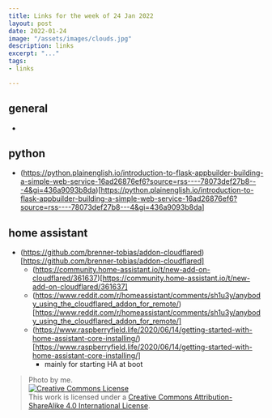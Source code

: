 ```yaml
---
title: Links for the week of 24 Jan 2022
layout: post
date: 2022-01-24
image: "/assets/images/clouds.jpg"
description: links
excerpt: "..."
tags:
- links

---
```


## general 

* 

## python

* (https://python.plainenglish.io/introduction-to-flask-appbuilder-building-a-simple-web-service-16ad26876ef6?source=rss----78073def27b8---4&gi=436a9093b8da)[https://python.plainenglish.io/introduction-to-flask-appbuilder-building-a-simple-web-service-16ad26876ef6?source=rss----78073def27b8---4&gi=436a9093b8da]

## home assistant
* (https://github.com/brenner-tobias/addon-cloudflared)[https://github.com/brenner-tobias/addon-cloudflared]
  * (https://community.home-assistant.io/t/new-add-on-cloudflared/361637)[https://community.home-assistant.io/t/new-add-on-cloudflared/361637]
  * (https://www.reddit.com/r/homeassistant/comments/sh1u3y/anybody_using_the_cloudflared_addon_for_remote/)[https://www.reddit.com/r/homeassistant/comments/sh1u3y/anybody_using_the_cloudflared_addon_for_remote/]
  * (https://www.raspberryfield.life/2020/06/14/getting-started-with-home-assistant-core-installing/)[https://www.raspberryfield.life/2020/06/14/getting-started-with-home-assistant-core-installing/]
    * mainly for starting HA at boot

> Photo by me. <br /><a rel="license" href="http://creativecommons.org/licenses/by-sa/4.0/"><img alt="Creative Commons License" style="border-width:0" src="https://i.creativecommons.org/l/by-sa/4.0/88x31.png" /></a><br />This work is licensed under a <a rel="license" href="http://creativecommons.org/licenses/by-sa/4.0/">Creative Commons Attribution-ShareAlike 4.0 International License</a>.